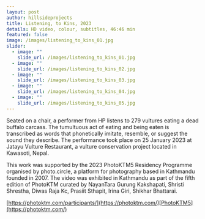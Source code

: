 ```yaml
---
layout: post
author: hillsideprojects
title: Listening, to Kins, 2023
details: HD video, colour, subtitles, 46:46 min
featured: false
image: /images/listening_to_kins_01.jpg
slider:
  - image: ""
    slide_url: /images/listening_to_kins_01.jpg
  - image: ""
    slide_url: /images/listening_to_kins_02.jpg
  - image: ""
    slide_url: /images/listening_to_kins_03.jpg
  - image: ""
    slide_url: /images/listening_to_kins_04.jpg
  - image: ""
    slide_url: /images/listening_to_kins_05.jpg
---
```

Seated on a chair, a performer from HP listens to 279 vultures eating a dead buffalo carcass. The tumultuous act of eating and being eaten is transcribed as words that phonetically imitate, resemble, or suggest the sound they describe. The performance took place on 25 January 2023 at Jatayu Vulture Restaurant, a vulture conservation project located in Kawasoti, Nepal. 

This work was supported by the 2023 PhotoKTM5 Residency Programme organised by photo.circle, a platform for photography based in Kathmandu founded in 2007. The video was exhibited in Kathmandu as part of the fifth edition of PhotoKTM curated by NayanTara Gurung Kakshapati, Shristi Shrestha, Diwas Raja Kc, Prasiit Sthapit, Irina Giri, Shikhar Bhattarai.

[https://photoktm.com/participants/](https://photoktm.com/)[P﻿hotoKTM5](https://photoktm.com/)